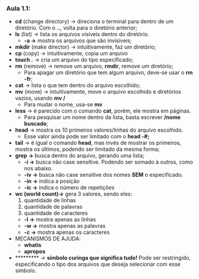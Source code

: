### Aula 1.1:

- **cd** (change directory) → direciona o terminal para dentro de um diretório. Com o **..**, volta para o diretório anterior;
- **ls** (list) → lista os arquivos visíveis dentro do diretório.
    - **-a →** mostra os arquivos que são invisíveis;
- **mkdir** (make director) → intuitivamente, faz um diretório;
- ******cp****** (copy) ************************************************************************<nome do arquivo copiado> <nome do novo arquivo>************************************************************************ → intuitivamente, copia um arquivo
- **touch <nome do arquivo>.<tipo do arquivo>** → cria um arquivo do tipo especificado;
- **rm** (remove) → remove um arquivo, **rmdir**, remove um diretório;
    - Para apagar um diretório que tem algum arquivo, deve-se usar o **rm -fr**;
- **cat** → lista o que tem dentro do arquivo escolhido;
- **mv** (move) → intuitivamente, move o arquivo escolhido e diretórios vazios, usando ****************************************************************************mv <nome do arquivo> <local desejado>/****************************************************************************
    - Para mudar o nome, usa-se ****************************mv <nome do arquivo> <nome alterado>****************************
- ********less******** → é parecido com o comando ******cat******, porém, ele mostra em páginas.
    - Para pesquisar um nome dentro da lista, basta escrever **************************/nome buscado**************************;
- **********head********** → mostra os 10 primeiros valores/linhas do arquivo escolhido.
    - Esse valor ainda pode ser limitado com o **************head -#;**************
- **********tail********** → é igual o comando ********head********, mas invés de mostrar os primeiros, mostra os últimos, podendo ser limitado da mesma forma;
- ****************************************************grep <nome> <arquivo> →**************************************************** busca dentro do arquivo, gerando uma lista;
    - ************-i →************ busca não case sensitive. Podendo ser somado à outros, como nos abaixo.
    - **-iv →** busca não case sensitive dos nomes ******SEM****** o especificado.
    - ******-in →****** indica a posição
    - ****************-ic →**************** indica o número de repetições
- ****wc (world count)→**** gera 3 valores, sendo eles:
    1. quantidade de linhas
    2. quantidade de palavras
    3. quantidade de caracteres
    - **-l →** mostra apenas as linhas
    - **************-w →************** mostra apenas as palavras
    - **************-c →************** mostra apenas os caracteres
- MECANISMOS DE AJUDA:
    - **whatis**
    - **apropos**
- ********* → **símbolo curinga que significa tudo!** Pode ser restringido, especificando o tipo dos arquivos que deseja selecionar com esse símbolo.